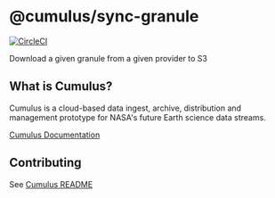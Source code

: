 # @cumulus/sync-granule

[![CircleCI](https://circleci.com/gh/cumulus-nasa/cumulus.svg?style=svg)](https://circleci.com/gh/cumulus-nasa/cumulus)

Download a given granule from a given provider to S3

## What is Cumulus?

Cumulus is a cloud-based data ingest, archive, distribution and management prototype for NASA's future Earth science data streams.

[Cumulus Documentation](https://cumulus-nasa.github.io/)

## Contributing

See [Cumulus README](https://github.com/cumulus-nasa/cumulus/blob/master/README.md#installing-and-deploying)
